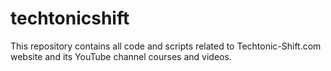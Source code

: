 # techtonicshift
This repository contains all code and scripts related to Techtonic-Shift.com website and its YouTube channel courses and videos.
